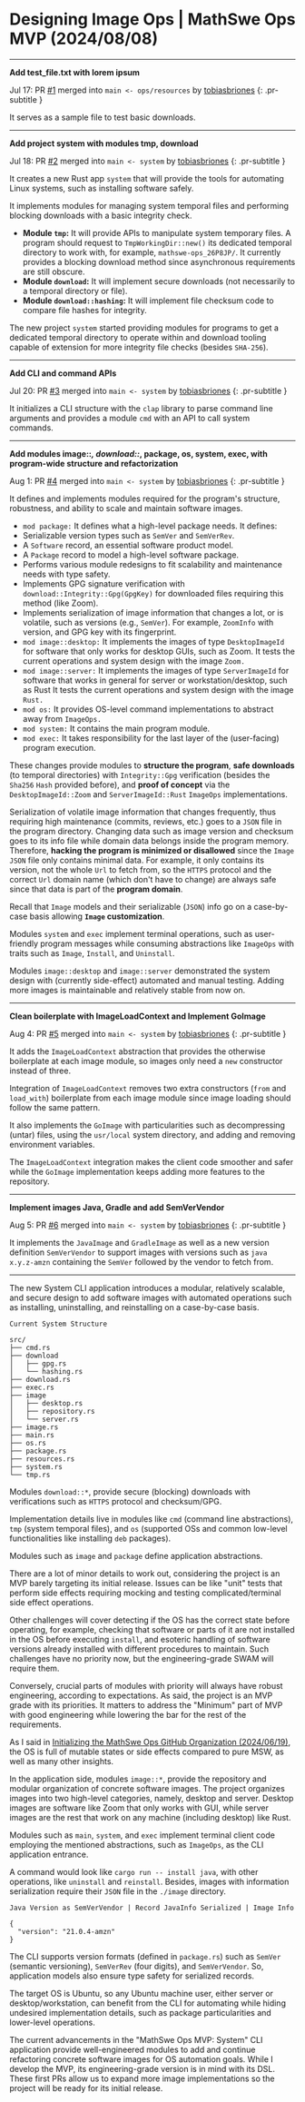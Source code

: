 <!-- Copyright (c) 2024 Tobias Briones. All rights reserved. -->
<!-- SPDX-License-Identifier: CC-BY-4.0 -->
<!-- This file is part of https://github.com/tobiasbriones/blog -->

# Designing Image Ops | MathSwe Ops MVP (2024/08/08)

---

**Add test_file.txt with lorem ipsum**

Jul 17: PR [#1](https://github.com/mathswe-ops/mathswe-ops---mvp/pull/1) merged
into `main <- ops/resources`
by [tobiasbriones](https://github.com/tobiasbriones)
{: .pr-subtitle }

It serves as a sample file to test basic downloads.

---

**Add project system with modules tmp, download**

Jul 18: PR [#2](https://github.com/mathswe-ops/mathswe-ops---mvp/pull/2) merged
into `main <- system` by [tobiasbriones](https://github.com/tobiasbriones)
{: .pr-subtitle }

It creates a new Rust app `system` that will provide the tools for automating
Linux systems, such as installing software safely.

It implements modules for managing system temporal files and performing blocking
downloads with a basic integrity check.

- **Module `tmp`:** It will provide APIs to manipulate system temporary files. A
  program should request to `TmpWorkingDir::new()` its dedicated temporal
  directory to work with, for example, `mathswe-ops_26P8JP/`. It currently
  provides a blocking download method since asynchronous requirements are still
  obscure.
- **Module `download`:** It will implement secure downloads (not necessarily to
  a temporal directory or file).
- **Module `download::hashing`:** It will implement file checksum code to
  compare file hashes for integrity.

The new project `system` started providing modules for programs to get a
dedicated temporal directory to operate within and download tooling capable of
extension for more integrity file checks (besides `SHA-256`).

---

**Add CLI and command APIs**

Jul 20: PR [#3](https://github.com/mathswe-ops/mathswe-ops---mvp/pull/3) merged
into `main <- system` by [tobiasbriones](https://github.com/tobiasbriones)
{: .pr-subtitle }

It initializes a CLI structure with the `clap` library to parse command line
arguments and provides a module `cmd` with an API to call system commands.

---

**Add modules image::*, download::*, package, os, system, exec, with
program-wide structure and refactorization**

Aug 1: PR [#4](https://github.com/mathswe-ops/mathswe-ops---mvp/pull/4) merged
into `main <- system` by [tobiasbriones](https://github.com/tobiasbriones)
{: .pr-subtitle }

It defines and implements modules required for the program's structure,
robustness, and ability to scale and maintain software images.

- `mod package:` It defines what a high-level package needs. It defines:
- Serializable version types such as `SemVer` and `SemVerRev`.
- A `Software` record, an essential software product model.
- A `Package` record to model a high-level software package.
- Performs various module redesigns to fit scalability and maintenance needs
  with type safety.
- Implements GPG signature verification with `download::Integrity::Gpg(GpgKey)`
  for downloaded files requiring this method (like Zoom).
- Implements serialization of image information that changes a lot, or is
  volatile, such as versions (e.g., `SemVer`). For example, `ZoomInfo` with
  version, and GPG key with its fingerprint.
- `mod image::desktop:` It implements the images of type `DesktopImageId` for
  software that only works for desktop GUIs, such as Zoom. It tests the current
  operations and system design with the image `Zoom.`
- `mod image::server:` It implements the images of type `ServerImageId` for
  software that works in general for server or workstation/desktop, such as Rust
  It tests the current operations and system design with the image `Rust.`
- `mod os:` It provides OS-level command implementations to abstract away from
  `ImageOps.`
- `mod system:` It contains the main program module.
- `mod exec:` It takes responsibility for the last layer of the (user-facing)
  program execution.

These changes provide modules to **structure the program**, **safe downloads**
(to temporal directories) with `Integrity::Gpg` verification (besides the
`Sha256` `Hash` provided before), and **proof of concept** via the
`DesktopImageId::Zoom` and `ServerImageId::Rust` `ImageOps` implementations.

Serialization of volatile image information that changes frequently, thus
requiring high maintenance (commits, reviews, etc.) goes to a `JSON` file in the
program directory. Changing data such as image version and checksum goes to its
info file while domain data belongs inside the program memory. Therefore,
**hacking the program is minimized or disallowed** since the `Image` `JSON` file
only contains minimal data. For example, it only contains its version, not the
whole `Url` to fetch from, so the `HTTPS` protocol and the correct `Url` domain
name (which don't have to change) are always safe since that data is part of the
**program domain**.

Recall that `Image` models and their serializable (`JSON`) info go on a
case-by-case basis allowing **`Image` customization**.

Modules `system` and `exec` implement terminal operations, such as user-friendly
program messages while consuming abstractions like `ImageOps` with traits such
as `Image`, `Install`, and `Uninstall`.

Modules `image::desktop` and `image::server` demonstrated the system design with
(currently side-effect) automated and manual testing. Adding more images is
maintainable and relatively stable from now on.

---

**Clean boilerplate with ImageLoadContext and Implement GoImage**

Aug 4: PR [#5](https://github.com/mathswe-ops/mathswe-ops---mvp/pull/5) merged
into `main <- system` by [tobiasbriones](https://github.com/tobiasbriones)
{: .pr-subtitle }

It adds the `ImageLoadContext` abstraction that provides the otherwise
boilerplate at each image module, so images only need a `new` constructor
instead of three.

Integration of `ImageLoadContext` removes two extra constructors (`from` and
`load_with`) boilerplate from each image module since image loading should
follow the same pattern.

It also implements the `GoImage` with particularities such as decompressing
(untar) files, using the `usr/local` system directory, and adding and removing
environment variables.

The `ImageLoadContext` integration makes the client code smoother and safer
while the `GoImage` implementation keeps adding more features to the repository.

---

**Implement images Java, Gradle and add SemVerVendor**

Aug 5: PR [#6](https://github.com/mathswe-ops/mathswe-ops---mvp/pull/6) merged
into `main <- system` by [tobiasbriones](https://github.com/tobiasbriones)
{: .pr-subtitle }

It implements the `JavaImage` and `GradleImage` as well as a new version
definition `SemVerVendor` to support images with versions such
as `java x.y.z-amzn` containing the `SemVer` followed by the vendor to fetch
from.

---

The new System CLI application introduces a modular, relatively scalable, and
secure design to add software images with automated operations such as
installing, uninstalling, and reinstalling on a case-by-case basis.

`Current System Structure`

```
src/
├── cmd.rs
├── download
│   ├── gpg.rs
│   └── hashing.rs
├── download.rs
├── exec.rs
├── image
│   ├── desktop.rs
│   ├── repository.rs
│   └── server.rs
├── image.rs
├── main.rs
├── os.rs
├── package.rs
├── resources.rs
├── system.rs
└── tmp.rs
```

Modules `download::*`, provide secure (blocking) downloads with verifications
such as `HTTPS` protocol and checksum/GPG.

Implementation details live in modules like `cmd` (command line abstractions),
`tmp` (system temporal files), and `os` (supported OSs and common low-level
functionalities like installing `deb` packages).

Modules such as `image` and `package` define application abstractions.

There are a lot of minor details to work out, considering the project is an MVP
barely targeting its initial release. Issues can be like "unit" tests that
perform side effects requiring mocking and testing complicated/terminal side
effect operations.

Other challenges will cover detecting if the OS has the correct state before
operating, for example, checking that software or parts of it are not installed
in the OS before executing `install`, and esoteric handling of software versions
already installed with different procedures to maintain. Such challenges have no
priority now, but the engineering-grade SWAM will require them.

Conversely, crucial parts of modules with priority will always have robust
engineering, according to expectations. As said, the project is an MVP grade
with its priorities. It matters to address the "Minimum" part of MVP with good
engineering while lowering the bar for the rest of the requirements.

As I said in
[Initializing the MathSwe Ops GitHub Organization (2024/06/19)](/initializing-the-mathswe-ops-github-organization-2024-06-19),
the OS is full of mutable states or side effects compared to pure MSW, as well
as many other insights.

In the application side, modules `image::*`, provide the repository and modular
organization of concrete software images. The project organizes images into two
high-level categories, namely, desktop and server. Desktop images are software
like Zoom that only works with GUI, while server images are the rest that work
on any machine (including desktop) like Rust.

Modules such as `main`, `system`, and `exec` implement terminal client code
employing the mentioned abstractions, such as `ImageOps`, as the CLI application
entrance.

A command would look like `cargo run -- install java`, with other operations,
like `uninstall` and `reinstall`. Besides, images with information serialization
require their `JSON` file in the `./image` directory.

`Java Version as SemVerVendor | Record JavaInfo Serialized | Image Info`

```
{
  "version": "21.0.4-amzn"
}
```

The CLI supports version formats (defined in `package.rs`) such as `SemVer`
(semantic versioning), `SemVerRev` (four digits), and `SemVerVendor`. So,
application models also ensure type safety for serialized records.

The target OS is Ubuntu, so any Ubuntu machine user, either server or
desktop/workstation, can benefit from the CLI for automating while hiding
undesired implementation details, such as package particularities and
lower-level operations.

The current advancements in the "MathSwe Ops MVP: System" CLI application
provide well-engineered modules to add and continue refactoring concrete
software images for OS automation goals. While I develop the MVP, its
engineering-grade version is in mind with its DSL. These first PRs allow us to
expand more image implementations so the project will be ready for its initial
release.

